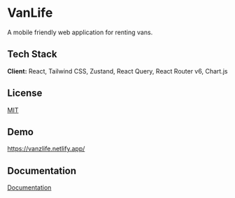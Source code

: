
# VanLife

A mobile friendly web application for renting vans.

## Tech Stack

**Client:** React, Tailwind CSS, Zustand, React Query, React Router v6, Chart.js



## License

[MIT](https://choosealicense.com/licenses/mit/)


## Demo

https://vanzlife.netlify.app/

## Documentation

[Documentation](https://linktodocumentation)

